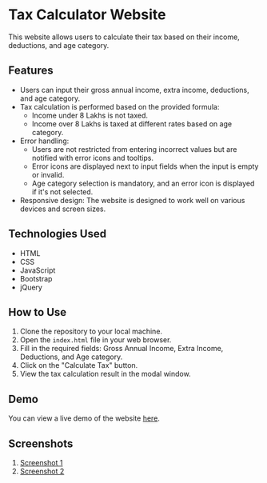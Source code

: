 # Tax Calculator Website

This website allows users to calculate their tax based on their income, deductions, and age category.

## Features

- Users can input their gross annual income, extra income, deductions, and age category.
- Tax calculation is performed based on the provided formula:
  - Income under 8 Lakhs is not taxed.
  - Income over 8 Lakhs is taxed at different rates based on age category.
- Error handling:
  - Users are not restricted from entering incorrect values but are notified with error icons and tooltips.
  - Error icons are displayed next to input fields when the input is empty or invalid.
  - Age category selection is mandatory, and an error icon is displayed if it's not selected.
- Responsive design: The website is designed to work well on various devices and screen sizes.

## Technologies Used

- HTML
- CSS
- JavaScript
- Bootstrap
- jQuery

## How to Use

1. Clone the repository to your local machine.
2. Open the `index.html` file in your web browser.
3. Fill in the required fields: Gross Annual Income, Extra Income, Deductions, and Age category.
4. Click on the "Calculate Tax" button.
5. View the tax calculation result in the modal window.

## Demo

You can view a live demo of the website [here](#).

## Screenshots

1. [Screenshot 1](https://i.imgur.com/rucmwxP.png)
2. [Screenshot 2](https://i.imgur.com/NrAMZOL.png)